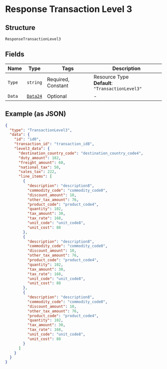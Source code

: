 
# Response Transaction Level 3

## Structure

`ResponseTransactionLevel3`

## Fields

| Name | Type | Tags | Description |
|  --- | --- | --- | --- |
| `Type` | `string` | Required, Constant | Resource Type<br>**Default**: `"TransactionLevel3"` |
| `Data` | [`Data24`](../../doc/models/data-24.md) | Optional | - |

## Example (as JSON)

```json
{
  "type": "TransactionLevel3",
  "data": {
    "id": "id0",
    "transaction_id": "transaction_id8",
    "level3_data": {
      "destination_country_code": "destination_country_code4",
      "duty_amount": 182,
      "freight_amount": 60,
      "national_tax": 50,
      "sales_tax": 222,
      "line_items": [
        {
          "description": "description8",
          "commodity_code": "commodity_code0",
          "discount_amount": 10,
          "other_tax_amount": 76,
          "product_code": "product_code4",
          "quantity": 102,
          "tax_amount": 30,
          "tax_rate": 168,
          "unit_code": "unit_code8",
          "unit_cost": 88
        },
        {
          "description": "description8",
          "commodity_code": "commodity_code0",
          "discount_amount": 10,
          "other_tax_amount": 76,
          "product_code": "product_code4",
          "quantity": 102,
          "tax_amount": 30,
          "tax_rate": 168,
          "unit_code": "unit_code8",
          "unit_cost": 88
        },
        {
          "description": "description8",
          "commodity_code": "commodity_code0",
          "discount_amount": 10,
          "other_tax_amount": 76,
          "product_code": "product_code4",
          "quantity": 102,
          "tax_amount": 30,
          "tax_rate": 168,
          "unit_code": "unit_code8",
          "unit_cost": 88
        }
      ]
    }
  }
}
```

